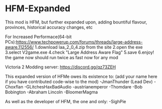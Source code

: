 # HFM-Expanded
This mod is HFM, but further expanded upon, adding bountiful flavour, provinces, historical accuracy changes, etc

For Increased Performace(64-bit PCs):https://www.techpowerup.com/forums/threads/large-address-aware.112556/
1.download laa_2_0_4.zip from the site
2.open the exe
3.select V2game.exe 
4.check "Large Address Aware Flag"
5.save
6.enjoy! the game now should run twice as fast now for any mod

Victoria 2 Modding server: https://discord.gg/qz73ZEH

This expanded version of HFMe owes its existence to: (add your name here if you have contributed code-wise to the mod)
-JmanThunder (Lead Dev)
-Choxflan
-GLitchesHaxBadAudio
-austrianemperor
-Thomdare
-Bob Bobington
-Abraham Lincoln
-BloomerMagma

As well as the developer of HFM, the one and only:
-SighPie

